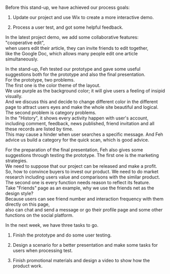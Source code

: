 Before this stand-up, we have achieved our process goals:  

1. Update our project and use Wix to create a more interactive demo.  

2. Process a user test, and got some helpful feedback.

In the latest project demo, we add some collaborative features: "cooperative edit",  
when users edit their article, they can invite friends to edit together,   
like the Google Doc, which allows many people edit one article simultaneously.  

In the stand-up, Feh tested our prototype and gave some useful suggestions both for the prototype and also the final presentation.  
For the prototype, two problems.   
The first one is the color theme of the layout.   
We use purple as the background color; it will give users a feeling of insipid visually.  
And we discuss this and decide to change different color in the different page to attract users eyes and make the whole site beautiful and logical.
The second problem is category problems.   
In the "History", it shows every activity happen with user's account,  
including comment, feedback, news published, friend invitation and all these records are listed by time.   
This may cause a hinder when user searches a specific message. And Feh advice us build a category for the quick scan, which is good advice.

For the preparation of the final presentation, Feh also gives some suggestions through testing the prototype.
The first one is the marketing strategies.  
We need to suppose that our project can be released and make a profit.   
So, how to convince buyers to invest our product. We need to do market research including users value and comparisons with the similar product.
The second one is every function needs reason to reflect its feature.   
Take "Friends" page as an example, why we use the friends net as the design style?   
Because users can see friend number and interaction frequency with them directly on this page,   
also can chat and send a message or go their profile page and some other functions on the social platform.  
  
  In the next week, we have three tasks to go.  
  
1. Finish the prototype and do some user testing.  

2. Design a scenario for a better presentation and make some tasks for users when processing test.  

3. Finish promotional materials and design a video to show how the product work.  
